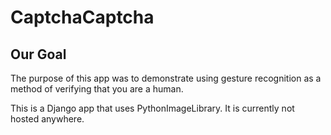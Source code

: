 CaptchaCaptcha
==============

Our Goal
--------
The purpose of this app was to demonstrate using gesture recognition as a method of verifying that you are a human. 


This is a Django app that uses PythonImageLibrary. It is currently not hosted anywhere.
